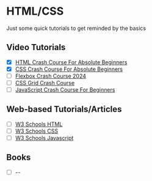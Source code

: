 # HTML/CSS
Just some quick tutorials to get reminded by the basics

## Video Tutorials
- [x] [HTML Crash Course For Absolute Beginners](https://www.youtube.com/watch?v=UB1O30fR-EE&list=WL&index=4)
- [x] [CSS Crash Course For Absolute Beginners](https://www.youtube.com/watch?v=yfoY53QXEnI&list=WL&index=6)
- [ ] [Flexbox Crash Course 2024](https://www.youtube.com/watch?v=3YW65K6LcIA&list=WL&index=5)
- [ ] [CSS Grid Crash Course](https://www.youtube.com/watch?v=0xMQfnTU6oo&list=WL&index=5)
- [ ] [JavaScript Crash Course For Beginners](https://www.youtube.com/watch?v=hdI2bqOjy3c)

## Web-based Tutorials/Articles
- [ ] [W3 Schools HTML](https://www.w3schools.com/html/default.asp)
- [ ] [W3 Schools CSS](https://www.w3schools.com/css/default.asp)
- [ ] [W3 Schools Javascript](https://www.w3schools.com/js/default.asp)

## Books
- [ ] --
